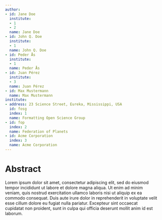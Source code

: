 ```yaml
---
author:
- id: Jane Doe
  institute:
  - 1
  - 2
  name: Jane Doe
- id: John Q. Doe
  institute:
  - 1
  name: John Q. Doe
- id: Peder Ås
  institute:
  - 1
  name: Peder Ås
- id: Juan Pérez
  institute:
  - 3
  name: Juan Pérez
- id: Max Mustermann
  name: Max Mustermann
institute:
- address: 23 Science Street, Eureka, Mississippi, USA
  id: fosg
  index: 1
  name: Formatting Open Science Group
- id: fop
  index: 2
  name: Federation of Planets
- id: Acme Corporation
  index: 3
  name: Acme Corporation
---
```


Abstract
========

Lorem ipsum dolor sit amet, consectetur adipiscing elit, sed do eiusmod
tempor incididunt ut labore et dolore magna aliqua. Ut enim ad minim
veniam, quis nostrud exercitation ullamco laboris nisi ut aliquip ex ea
commodo consequat. Duis aute irure dolor in reprehenderit in voluptate
velit esse cillum dolore eu fugiat nulla pariatur. Excepteur sint
occaecat cupidatat non proident, sunt in culpa qui officia deserunt
mollit anim id est laborum.
